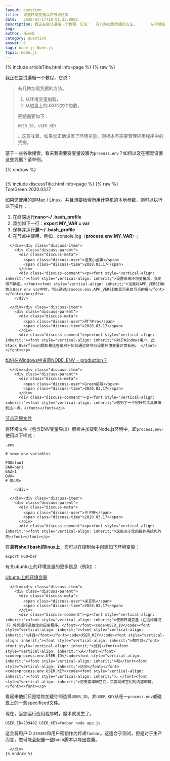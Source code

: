 ```yaml
---
layout: question
title:  设置环境变量以供节点检索
date:   2020-03-17T10:01:33.000Z
description: 我正在尝试遵循一个教程，它说：  有几种加载凭据的方法。      从环境变量加载，  从磁盘上的JSON文件加载，      密钥需...
img: 
author: 乐米亚
category: question
answer: 6
tags: node.js Node.js
topic: Node.js
---
```

<div class="article-root">
  <div class="article">
    {% include articleTitle.html info=page %}
    {% raw %}
    <div class="article-content"><p><font style="vertical-align: inherit;"><font style="vertical-align: inherit;">我正在尝试遵循一个教程，它说：</font></font></p>

<blockquote>
  <p><font style="vertical-align: inherit;"><font style="vertical-align: inherit;">有几种加载凭据的方法。</font></font></p>
  
  <ol>
  <li><font style="vertical-align: inherit;"><font style="vertical-align: inherit;">从环境变量加载，</font></font></li>
  <li><font style="vertical-align: inherit;"><font style="vertical-align: inherit;">从磁盘上的JSON文件加载，</font></font></li>
  </ol>
  
  <p><font style="vertical-align: inherit;"><font style="vertical-align: inherit;">密钥需要如下：</font></font></p>

<pre><code>USER_ID, USER_KEY
</code></pre>
  
  <p><font style="vertical-align: inherit;"><font style="vertical-align: inherit;">...这意味着，如果您正确设置了环境变量，则根本不需要管理应用程序中的凭据。</font></font></p>
</blockquote>

<p><font style="vertical-align: inherit;"><font style="vertical-align: inherit;">基于一些谷歌搜索，看来我需要将变量设置为</font></font><code>process.env</code><font style="vertical-align: inherit;"><font style="vertical-align: inherit;">？</font><font style="vertical-align: inherit;">如何以及在哪里设置这些凭据？</font><font style="vertical-align: inherit;">请举例。  </font></font></p></div>
    {% endraw %}
  </div>
  <p style="height: 0;width:0;overflow: hidden;"> 第1951篇《设置环境变量以供节点检索》来自Winter(https://github.com/aiyld/aiyld.github.io)的站点</p>
  <div class="discuss-wrapper">
    {% include discussTitle.html info=page %}
    {% raw %}
    <div class="discuss-item">
        <div class="discuss-parent">
          <div class="discuss-meta">
            <span class="discuss-user">TomGreen</span>
            <span class="discuss-time">2020.03.17</span>
          </div>
          <div class="discuss-comment"><p><font style="vertical-align: inherit;"><font style="vertical-align: inherit;">如果您使用的是Mac / Linux，并且想要检索所用计算机的本地参数，则可以执行以下操作：</font></font></p>

<ol>
<li><font style="vertical-align: inherit;"><font style="vertical-align: inherit;">在终端运行</font></font><strong><font style="vertical-align: inherit;"><font style="vertical-align: inherit;">nano〜/ .bash_profile</font></font></strong></li>
<li><font style="vertical-align: inherit;"><font style="vertical-align: inherit;">添加如下一行：</font></font><strong><font style="vertical-align: inherit;"><font style="vertical-align: inherit;">export MY_VAR = var</font></font></strong></li>
<li><font style="vertical-align: inherit;"><font style="vertical-align: inherit;">保存并运行</font></font><strong><font style="vertical-align: inherit;"><font style="vertical-align: inherit;">源〜/ .bash_profile</font></font></strong></li>
<li><font style="vertical-align: inherit;"><font style="vertical-align: inherit;">在节点中使用，例如：console.log（</font></font><strong><font style="vertical-align: inherit;"><font style="vertical-align: inherit;">process.env.MY_VAR</font></font></strong><font style="vertical-align: inherit;"><font style="vertical-align: inherit;">）;</font></font></li>
</ol></div>
        </div>
        
      </div><div class="discuss-item">
        <div class="discuss-parent">
          <div class="discuss-meta">
            <span class="discuss-user">泡芙小卤蛋</span>
            <span class="discuss-time">2020.03.17</span>
          </div>
          <div class="discuss-comment"><p><font style="vertical-align: inherit;"><font style="vertical-align: inherit;">设置系统环境变量后，我变得不确定。</font><font style="vertical-align: inherit;">当我将APP_VERSION放入User env var中时，可以通过process.env.APP_VERSION显示来自节点的值</font></font></p></div>
        </div>
        
      </div><div class="discuss-item">
        <div class="discuss-parent">
          <div class="discuss-meta">
            <span class="discuss-user">阿飞Pro</span>
            <span class="discuss-time">2020.03.17</span>
          </div>
          <div class="discuss-comment"><p><font style="vertical-align: inherit;"><font style="vertical-align: inherit;">对于Windows用户，此Stack Overflow问题和最佳答案对于如何通过命令行设置环境变量非常有用。 </font></font></p>

<p><a href="https://stackoverflow.com/questions/9249830/how-can-i-set-node-env-production-in-windows"><font style="vertical-align: inherit;"><font style="vertical-align: inherit;">如何在Windows中设置NODE_ENV = production？</font></font></a></p></div>
        </div>
        
      </div><div class="discuss-item">
        <div class="discuss-parent">
          <div class="discuss-meta">
            <span class="discuss-user">Green前端</span>
            <span class="discuss-time">2020.03.17</span>
          </div>
          <div class="discuss-comment"><p><font style="vertical-align: inherit;"><font style="vertical-align: inherit;">遇到了一个很好的工具来做到这一点。</font></font></p>

<p><a href="https://github.com/grimen/node-env-file" rel="nofollow"><font style="vertical-align: inherit;"><font style="vertical-align: inherit;">节点环境文件</font></font></a></p>

<p><font style="vertical-align: inherit;"><font style="vertical-align: inherit;">将环境文件（包含ENV变量导出）解析并加载到Node.js环境中，即</font></font><code>process.env</code><font style="vertical-align: inherit;"><font style="vertical-align: inherit;">-使用以下样式：</font></font></p>

<pre><code>.env<font></font>
<font></font>
# some env variables<font></font>
<font></font>
FOO=foo1<font></font>
BAR=bar1<font></font>
BAZ=1<font></font>
QUX=<font></font>
# QUUX=<font></font>
</code></pre></div>
        </div>
        
      </div><div class="discuss-item">
        <div class="discuss-parent">
          <div class="discuss-meta">
            <span class="discuss-user">三三呀</span>
            <span class="discuss-time">2020.03.17</span>
          </div>
          <div class="discuss-comment"><p><font style="vertical-align: inherit;"><font style="vertical-align: inherit;">这取决于您的操作系统和外壳</font></font></p>

<p><font style="vertical-align: inherit;"><font style="vertical-align: inherit;">在</font></font><strong><font style="vertical-align: inherit;"><font style="vertical-align: inherit;">具有shell bash的linux上</font></font></strong><font style="vertical-align: inherit;"><font style="vertical-align: inherit;">，您可以在控制台中创建如下环境变量：</font></font></p>

<pre><code>export FOO=bar
</code></pre>

<p><font style="vertical-align: inherit;"><font style="vertical-align: inherit;">有关ubuntu上的环境变量的更多信息（例如）：</font></font></p>

<p><a href="https://help.ubuntu.com/community/EnvironmentVariables" rel="noreferrer"><font style="vertical-align: inherit;"><font style="vertical-align: inherit;">Ubuntu上的环境变量</font></font></a></p></div>
        </div>
        
      </div><div class="discuss-item">
        <div class="discuss-parent">
          <div class="discuss-meta">
            <span class="discuss-user">米亚凯</span>
            <span class="discuss-time">2020.03.17</span>
          </div>
          <div class="discuss-comment"><p><font style="vertical-align: inherit;"><font style="vertical-align: inherit;">使用环境变量（在这种情况下）将凭据传递给您的应用程序。</font></font><code>USER_ID</code><font style="vertical-align: inherit;"><font style="vertical-align: inherit;">并且</font></font><code>USER_KEY</code><font style="vertical-align: inherit;"><font style="vertical-align: inherit;">都可以</font><font style="vertical-align: inherit;">分别</font><font style="vertical-align: inherit;">从</font></font><code>process.env.USER_ID</code><font style="vertical-align: inherit;"><font style="vertical-align: inherit;">和</font><font style="vertical-align: inherit;">访问</font></font><code>process.env.USER_KEY</code><font style="vertical-align: inherit;"><font style="vertical-align: inherit;">。</font><font style="vertical-align: inherit;">您无需编辑它们，只需访问它们的内容即可。</font></font></p>

<p><font style="vertical-align: inherit;"><font style="vertical-align: inherit;">看起来他们只是给你加载你的选择</font></font><code>USER_ID</code><font style="vertical-align: inherit;"><font style="vertical-align: inherit;">，并</font></font><code>USER_KEY</code><font style="vertical-align: inherit;"><font style="vertical-align: inherit;">从任一</font></font><code>process.env</code><font style="vertical-align: inherit;"><font style="vertical-align: inherit;">或磁盘上的一些specificed文件。</font></font></p>

<p><font style="vertical-align: inherit;"><font style="vertical-align: inherit;">现在，当您运行应用程序时，魔术就发生了。</font></font></p>

<p><code>USER_ID=239482 USER_KEY=foobar node app.js</code></p>

<p><font style="vertical-align: inherit;"><font style="vertical-align: inherit;">这会将用户ID </font></font><code>239482</code><font style="vertical-align: inherit;"><font style="vertical-align: inherit;">和用户密钥作为</font><font style="vertical-align: inherit;">传递</font></font><code>foobar</code><font style="vertical-align: inherit;"><font style="vertical-align: inherit;">。</font><font style="vertical-align: inherit;">这适合于测试，但是对于生产而言，您可能会配置一些bash脚本以导出变量。</font></font></p></div>
        </div>
        
      </div>
    {% endraw %}
  </div>
<div>
